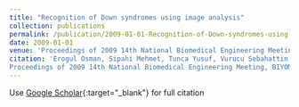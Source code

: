 ```yaml
---
title: "Recognition of Down syndromes using image analysis"
collection: publications
permalink: /publication/2009-01-01-Recognition-of-Down-syndromes-using-image-analysis
date: 2009-01-01
venue: 'Proceedings of 2009 14th National Biomedical Engineering Meeting, BIYOMUT 2009'
citation: 'Erogul Osman, Sipahi Mehmet, Tunca Yusuf, Vurucu Sebahattin, Recognition of Down syndromes using image analysis"
Proceedings of 2009 14th National Biomedical Engineering Meeting, BIYOMUT 2009, 2009'
---
```

Use [Google Scholar](https://scholar.google.com/scholar?q=Recognition+of+Down+syndromes+using+image+analysis){:target="_blank"} for full citation